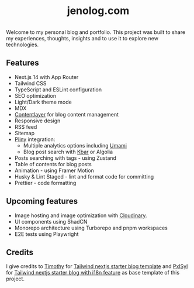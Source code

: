<h1 align="center">
  jenolog.com
</h1>

<p align="center">
  <img alt="" src="https://img.shields.io/badge/Next.js-000000.svg?style=for-the-badge&logo=Next.js&labelColor=000">
</p>

Welcome to my personal blog and portfolio. This project was built to share my experiences, thoughts, insights and to use it to explore new technologies.

## Features

- Next.js 14 with App Router
- Tailwind CSS
- TypeScript and ESLint configuration
- SEO optimization
- Light/Dark theme mode
- MDX
- [Contentlayer](https://www.contentlayer.dev/) for blog content management
- Responsive design
- RSS feed
- Sitemap
- [Pliny](https://github.com/timlrx/pliny) integration:
  - Multiple analytics options including [Umami](https://umami.is/)
  - Blog post search with [Kbar](https://github.com/timc1/kbar) or Algolia
- Posts searching with tags - using Zustand
- Table of contents for blog posts
- Animation - using Framer Motion
- Husky & Lint Staged - lint and format code for committing
- Prettier - code formatting

## Upcoming features

- Image hosting and image optimization with [Cloudinary](https://cloudinary.com/).
- UI components using ShadCN
- Monorepo architecture using Turborepo and pnpm workspaces
- E2E tests using Playwright

## Credits

I give credits to [Timothy](https://www.timlrx.com/) for [Tailwind nextjs starter blog template](https://github.com/timlrx/tailwind-nextjs-starter-blog) and [PxlSyl](https://github.com/PxlSyl) for [Tailwind nextjs starter blog with i18n feature](https://github.com/PxlSyl/tailwind-nextjs-starter-blog-i18n) as base template of this project.
